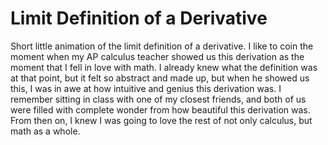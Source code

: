 # Limit Definition of a Derivative
Short little animation of the limit definition of a derivative.
I like to coin the moment when my AP calculus teacher showed us this derivation as the moment that I fell in love with math. I already knew what the definition was at that point, but it felt so abstract and made up, but when he showed us this, I was in awe at how intuitive and genius this derivation was. I remember sitting in class with one of my closest friends, and both of us were filled with complete wonder from how beautiful this derivation was. From then on, I knew I was going to love the rest of not only calculus, but math as a whole. 

